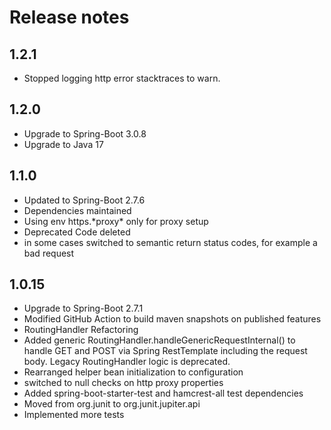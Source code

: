 # Release notes
## 1.2.1
* Stopped logging http error stacktraces to warn.
## 1.2.0
* Upgrade to Spring-Boot 3.0.8
* Upgrade to Java 17
## 1.1.0
* Updated to Spring-Boot 2.7.6
* Dependencies maintained
* Using env https.\*proxy\* only for proxy setup
* Deprecated Code deleted
* in some cases switched to semantic return status codes, for example a bad request
## 1.0.15
* Upgrade to Spring-Boot 2.7.1
* Modified GitHub Action to build maven snapshots on published features 
* RoutingHandler Refactoring
* Added generic RoutingHandler.handleGenericRequestInternal() to handle GET and POST via Spring RestTemplate including the request body. Legacy RoutingHandler logic is deprecated.
* Rearranged helper bean initialization to configuration 
* switched to null checks on http proxy properties
* Added spring-boot-starter-test and hamcrest-all test dependencies
* Moved from org.junit to org.junit.jupiter.api
* Implemented more tests
